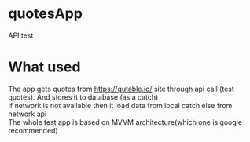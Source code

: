 # quotesApp
API test


# What used 
The app gets quotes from https://qutable.io/ site through api call (test quotes). And stores it to database (as a catch)
<br>
If network is not available then it load data from local catch else from network api
<br>
The whole test app is based on MVVM architecture(which one is google recommended)
